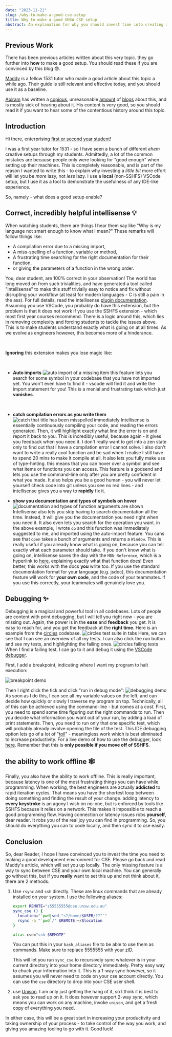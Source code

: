 ```yaml
---
date: "2023-11-21"
slug: /why-to-make-a-good-cse-setup
title: Why to make a good UNSW CSE setup
abstract: An explanation for why you should invest time into creating a good setup for connecting to CSE which does not involve using the sshfs extension.
---
```


## **Previous Work**

There has been previous articles written about this very topic. they go further into **how** to make a good setup. You should read these if you are convinced by this blog 😎.

[Maddy](https://blog.maddyguthridge.com/getting-set-up-for-comp1531-the-good-way) is a fellow 1531 tutor who made a good article about this topic a while ago. Their guide is still relevant and effective today, and you should use it as a baseline.

[Abiram](https://abiram.me/) has written a [copious](https://abiram.me/cse-setup-legacy), unreasonable [amount](https://abiram.me/cse-setup) of [blogs](https://abiram.me/cse-sshfs) about this, and is mostly sick of hearing about it. His content is very good, so you should read it if you want to hear some of the contentious history around this topic.

## **Introduction**

Hi there, enterprising <abbr title="I assume you are in those years as you seek out this information instead of burying your head in your laptop.">first or second year student</abbr>!

I was a first year tutor for 1531 - so I have seen a bunch of different _ehem_ creative setups through my students. Admittedly, a lot of the common mistakes are because people only were looking for "good enough" when setting up their machines. This is completely reasonable, and is part of the reason I wanted to write this - to explain why investing a _little bit_ more effort will let you be _more_ lazy, not _less_ lazy. I use a **local** (non-SSHFS) VSCode setup, but I use it as a tool to demonstrate the usefulness of any IDE-like experience.

So, namely - what does a good setup enable?

## **Correct, incredibly helpful intellisense** 💡

When watching students, there are things I hear them say like "Why is my language not smart enough to know what I mean?" These remarks will follow things like:

- A compilation error due to a missing import,
- A miss-spelling of a function, variable or method,
- A frustrating time searching for the right documentation for their function,
- or giving the parameters of a function in the wrong order.

You, dear student, are 100% correct in your observation! The world has long moved on from such trivialities, and have generated a tool called "intellisense" to make this stuff trivially easy to notice and fix without disrupting your workflow (at least for modern languages - C is still a pain in the ass). For full details, read the intellisense [plugin documentation](https://code.visualstudio.com/docs/editor/intellisense). Assuming you use VSCode, you probably do have this extension, but the problem is that it does not work if you use the SSHFS extension - which most first year courses recommend. There is a logic around this, which lies in removing complexity and forcing students to tackle the issues above. This is to make students understand exactly what is going on at all times. As we evolve as engineers however, this becomes more of a hinderance.

<br/>

**Ignoring** this extension makes you lose magic like:

<br/>

- **Auto imports**
  ![auto import of a missing item](../images/cseautoimport.png)
  this feature lets you search for some symbol in your codebase that you have not imported yet. You won't even have to find it - vscode will find it and write the import statement for you! This is a menial and frustrating task which just **vanishes**.

  <br/>

- **catch compilation errors as you write them**
  ![catch that title has been misspelled immediately](../images/cseerrors.png)
  Intellisense is essentially continuously compiling your code, and reading the errors generated. Then, it will highlight exactly what line the error is on and report it back to you. This is incredibly useful, because again - it gives you feedback when you need it. I don't really want to get into a zen state only to find out that I have a compilation error I cannot solve. I also don't want to write a really cool function and be sad when I realise I still have to spend 20 mins to make it compile at all. It also lets you fully make use of type-hinting. this means that you can hover over a symbol and see what items or functions you can access. This feature is a godsend and lets you use the command-line only after you are pretty confident in what you made. It also helps you be a good human - you will never let yourself check code into git unless you see no red lines - and intellisense gives you a way to **rapidly** fix it.

- **show you documentation and types of symbols on hover**
  ![documentation and types of function arguments are shown](../images/csedocumentation.png)
  Intellisense also lets you skip having to search documentation all the time. Instead, it will give you the documentation you need right when you need it. It also even lets you search for the operation you want. in the above example, I wrote `op` and this function was immediately suggested to me, and imported using the auto-import feature. You cans see that `open` takes a bunch of arguments and returns a `Window`. This is really useful if you already know what is going on, because you can tell exactly what each parameter should take. If you don't know what is going on, intellisense saves the day with the `MDN Reference`, which is a hyperlink to [here](https://developer.mozilla.org/en-US/docs/Web/API/Window/open), explaining exactly what that function does! Even better, this works with the docs **you** write too. If you use the standard documentation format for your language (e.g. jsdoc), this documentation feature will work for **your own code**, and the code of your teammates. If you use this correctly, your teammates will genuinely love you.

## **Debugging** ✨

Debugging is a magical and powerful tool in all codebases. Lots of people are content with print debugging, but I will tell you right now - you are missing out. Again, the power is in the **ease** and **feedback** you get. It is easy to reach for, and you get the feedback at the **right time**. Here is an example from the [circles](https://circles.csesoc.app/) codebase.
![circles test suite in tabs](../images/csetestlist.png)
Here, we can see that I can see an overview of all my tests. I can also click the run button and see my tests, and highlighting the failing ones.
![circles failing tests](../images/cserunbutton.png)
When I find a failing test, I can go to it and debug it using the [VSCode debugger](https://code.visualstudio.com/docs/editor/debugging).

First, I add a breakpoint, indicating where I want my program to halt execution:

![breakpoint demo](../images/csebreak.png)

Then I right click the tick and click "run in debug mode":
![debugging demo](../images/csedebug.png)
As soon as I do this, I can see all my variable values on the left, and can decide how quickly or slowly I traverse my program on top. Technically, all of this can be achieved using the command-line - but comes at a cost. First, you need to spend some time figuring out the right commands to run. Then you decide what information you want out of your run, by adding a load of print statements. Then, you need to run only that one specific test, which will probably already involve opening the file of the test. This IDE debugging option lets go of a lot of "[toil](https://cloud.google.com/blog/products/management-tools/identifying-and-tracking-toil-using-sre-principles)" - meaningless work which is best eliminated to increase productivity. For a live demo of how to use the debugger, look [here](https://www.youtube.com/watch?v=3HiLLByBWkg). Remember that this is **only possible if you move off of SSHFS**.

## **the ability to work offline** 🕸️

Finally, you also have the ability to work offline. This is really important, because latency is one of the most frustrating things you can have while programming. When working, the best engineers are actually **addicted** to rapid iteration cycles. That means you have the shortest loop between doing something and finding the result of your change. adding latency to **every keystroke** is an agony I wish on no-one, but is enforced by tools like SSHFS because it relies on a network. This makes it impossible to reach a good programming flow. Having connection or latency issues robs **yourself**, dear reader. It robs you of the real joy you can find in programming. So, you should do everything you can to code locally, and then sync it to cse easily.

## **Conclusion**

So, dear Reader, I hope I have convinced you to invest the time you need to making a good development environment for CSE. Please go back and read Maddy's article, which will set you up locally. The only missing feature is a way to sync between CSE and your own local machine. You can generally go without this, but if you **really** want to set this up and not think about it, there are 2 methods.

<ol>
<li>

Use `rsync` and `ssh` directly. These are linux commands that are already installed on your system. I use the following aliases:

```bash
export REMOTE="z55555555@cse.unsw.edu.au"
sync_cse () {
  location="`pwd|sed "s?/home/$USER/??"`"
  rsync -a "`pwd`/" $REMOTE:~/$location
}

alias cse="ssh $REMOTE"
```

You can put this in your `bash_aliases` file to be able to use them as commands. Make sure to replace 5555555 with your zID.

This will let you run `sync_cse` to recursively sync whatever is in your current directory into your home directory immediately. Pretty easy way to chuck your information into it. This is a 1-way sync however, so it assumes you will never need to code on your cse account directly. You can use the `cse` directory to drop into your CSE user shell.

</li>
<li>

use [Unison](https://github.com/bcpierce00/unison). I am only just getting the hang of it, so I think it is best to ask you to read up on it. It does however support 2-way sync, which means you can work on any machine, invoke `unison`, and get a fresh copy of everything you need.

</li>
</ol>

In either case, this will be a great start in increasing your productivity and taking ownership of your process - to take control of the way you work, and giving you amazing tooling to go with it. Good luck!
